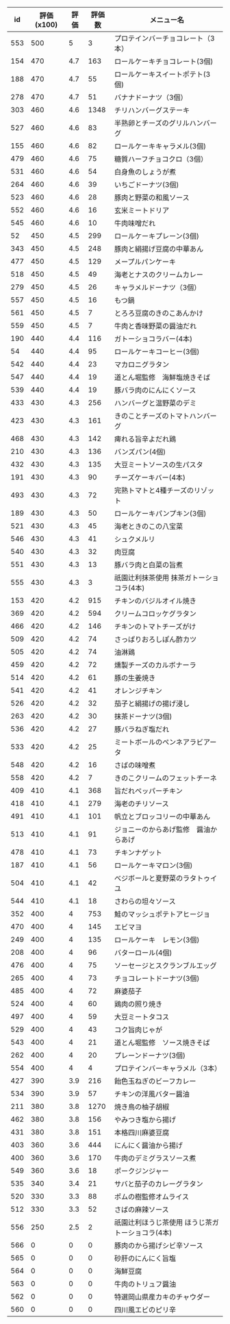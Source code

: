 | id | 評価(x100) | 評価 | 評価数 | メニュー名 |
| -- | ---------- | ---- | ------ | ---------- |
| 553 | 500 | 5 | 3 | プロテインバーチョコレート（3本） |
| 154 | 470 | 4.7 | 163 | ロールケーキチョコレート(3個) |
| 188 | 470 | 4.7 | 55 | ロールケーキスイートポテト(3個) |
| 278 | 470 | 4.7 | 51 | バナナドーナツ（3個） |
| 303 | 460 | 4.6 | 1348 | チリハンバーグステーキ |
| 527 | 460 | 4.6 | 83 | 半熟卵とチーズのグリルハンバーグ |
| 155 | 460 | 4.6 | 82 | ロールケーキキャラメル(3個) |
| 479 | 460 | 4.6 | 75 | 糖質ハーフチョコクロ（3個） |
| 531 | 460 | 4.6 | 54 | 白身魚のしょうが煮 |
| 264 | 460 | 4.6 | 39 | いちごドーナツ(3個) |
| 523 | 460 | 4.6 | 28 | 豚肉と野菜の和風ソース |
| 552 | 460 | 4.6 | 16 | 玄米ミートドリア |
| 545 | 460 | 4.6 | 10 | 牛肉味噌だれ |
| 52 | 450 | 4.5 | 299 | ロールケーキプレーン(3個) |
| 343 | 450 | 4.5 | 248 | 豚肉と絹揚げ豆腐の中華あん |
| 477 | 450 | 4.5 | 129 | メープルパンケーキ |
| 518 | 450 | 4.5 | 49 | 海老とナスのクリームカレー |
| 279 | 450 | 4.5 | 26 | キャラメルドーナツ（3個） |
| 557 | 450 | 4.5 | 16 | もつ鍋 |
| 561 | 450 | 4.5 | 7 | とろろ豆腐のきのこあんかけ |
| 559 | 450 | 4.5 | 7 | 牛肉と香味野菜の醤油だれ |
| 190 | 440 | 4.4 | 116 | ガトーショコラバー(4本) |
| 54 | 440 | 4.4 | 95 | ロールケーキコーヒー(3個) |
| 542 | 440 | 4.4 | 23 | マカロニグラタン |
| 547 | 440 | 4.4 | 19 | 道とん堀監修　海鮮塩焼きそば |
| 539 | 440 | 4.4 | 19 | 豚バラ肉のにんにくソース |
| 433 | 430 | 4.3 | 256 | ハンバーグと温野菜のデミ |
| 423 | 430 | 4.3 | 161 | きのことチーズのトマトハンバーグ |
| 468 | 430 | 4.3 | 142 | 痺れる旨辛よだれ鶏 |
| 210 | 430 | 4.3 | 136 | バンズパン(4個) |
| 432 | 430 | 4.3 | 135 | 大豆ミートソースの生パスタ |
| 191 | 430 | 4.3 | 90 | チーズケーキバー(4本) |
| 493 | 430 | 4.3 | 72 | 完熟トマトと4種チーズのリゾット |
| 189 | 430 | 4.3 | 50 | ロールケーキパンプキン(3個) |
| 521 | 430 | 4.3 | 45 | 海老ときのこの八宝菜 |
| 546 | 430 | 4.3 | 41 | シュクメルリ |
| 540 | 430 | 4.3 | 32 | 肉豆腐 |
| 551 | 430 | 4.3 | 13 | 豚バラ肉と白菜の旨煮 |
| 555 | 430 | 4.3 | 3 | 祇園辻利抹茶使用  抹茶ガトーショコラ(4本) |
| 153 | 420 | 4.2 | 915 | チキンのバジルオイル焼き |
| 369 | 420 | 4.2 | 594 | クリームコロッケグラタン |
| 466 | 420 | 4.2 | 146 | チキンのトマトチーズがけ |
| 509 | 420 | 4.2 | 74 | さっぱりおろしぽん酢カツ |
| 505 | 420 | 4.2 | 74 | 油淋鶏 |
| 459 | 420 | 4.2 | 72 | 燻製チーズのカルボナーラ |
| 514 | 420 | 4.2 | 61 | 豚の生姜焼き |
| 541 | 420 | 4.2 | 41 | オレンジチキン |
| 526 | 420 | 4.2 | 32 | 茄子と絹揚げの揚げ浸し |
| 263 | 420 | 4.2 | 30 | 抹茶ドーナツ(3個) |
| 536 | 420 | 4.2 | 27 | 豚バラねぎ塩だれ |
| 533 | 420 | 4.2 | 25 | ミートボールのペンネアラビアータ |
| 548 | 420 | 4.2 | 16 | さばの味噌煮 |
| 558 | 420 | 4.2 | 7 | きのこクリームのフェットチーネ |
| 409 | 410 | 4.1 | 368 | 旨だれペッパーチキン |
| 418 | 410 | 4.1 | 279 | 海老のチリソース |
| 491 | 410 | 4.1 | 101 | 帆立とブロッコリーの中華あん |
| 513 | 410 | 4.1 | 91 | ジョニーのからあげ監修　醤油からあげ |
| 478 | 410 | 4.1 | 73 | チキンナゲット |
| 187 | 410 | 4.1 | 56 | ロールケーキマロン(3個) |
| 504 | 410 | 4.1 | 42 | べジボールと夏野菜のラタトゥイユ |
| 544 | 410 | 4.1 | 18 | さわらの坦々ソース |
| 352 | 400 | 4 | 753 | 鮭のマッシュポテトアヒージョ |
| 470 | 400 | 4 | 145 | エビマヨ |
| 249 | 400 | 4 | 135 | ロールケーキ　レモン(3個) |
| 208 | 400 | 4 | 96 | バターロール(4個) |
| 476 | 400 | 4 | 75 | ソーセージとスクランブルエッグ |
| 265 | 400 | 4 | 73 | チョコレートドーナツ(3個) |
| 485 | 400 | 4 | 72 | 麻婆茄子 |
| 524 | 400 | 4 | 60 | 鶏肉の照り焼き |
| 497 | 400 | 4 | 59 | 大豆ミートタコス |
| 529 | 400 | 4 | 43 | コク旨肉じゃが |
| 543 | 400 | 4 | 21 | 道とん堀監修　ソース焼きそば |
| 262 | 400 | 4 | 20 | プレーンドーナツ(3個) |
| 554 | 400 | 4 | 4 | プロテインバーキャラメル（3本） |
| 427 | 390 | 3.9 | 216 | 飴色玉ねぎのビーフカレー |
| 534 | 390 | 3.9 | 57 | チキンの洋風バター醤油 |
| 211 | 380 | 3.8 | 1270 | 焼き鳥の柚子胡椒 |
| 462 | 380 | 3.8 | 156 | やみつき塩から揚げ |
| 431 | 380 | 3.8 | 151 | 本格四川麻婆豆腐 |
| 403 | 360 | 3.6 | 444 | にんにく醤油から揚げ |
| 400 | 360 | 3.6 | 170 | 牛肉のデミグラスソース煮 |
| 549 | 360 | 3.6 | 18 | ポークジンジャー |
| 535 | 340 | 3.4 | 21 | サバと茄子のカレーグラタン |
| 520 | 330 | 3.3 | 88 | ポムの樹監修オムライス |
| 512 | 330 | 3.3 | 52 | さばの麻辣ソース |
| 556 | 250 | 2.5 | 2 | 祇園辻利ほうじ茶使用  ほうじ茶ガトーショコラ(4本) |
| 566 | 0 | 0 | 0 | 豚肉のから揚げシビ辛ソース |
| 565 | 0 | 0 | 0 | 砂肝のにんにく旨塩 |
| 564 | 0 | 0 | 0 | 海鮮豆腐 |
| 563 | 0 | 0 | 0 | 牛肉のトリュフ醤油 |
| 562 | 0 | 0 | 0 | 特選岡山県産カキのチャウダー |
| 560 | 0 | 0 | 0 | 四川風エビのピリ辛 |
